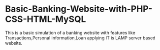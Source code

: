 # Basic-Banking-Website-with-PHP-CSS-HTML-MySQL
This is a basic simulation of a banking website with features like Transactions,Personal information,Loan applying 
IT is LAMP server based website.
